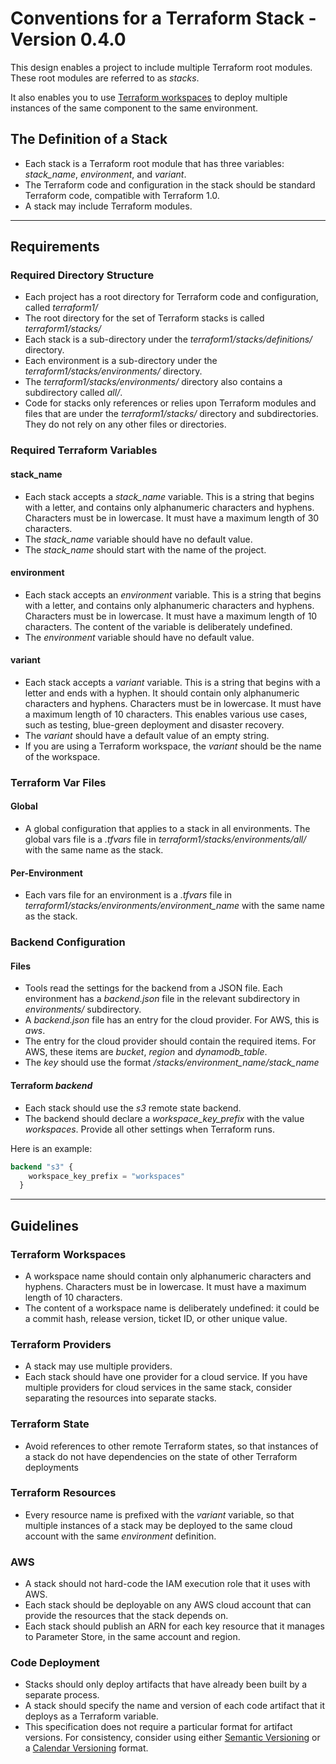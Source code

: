 # Conventions for a Terraform Stack - Version 0.4.0

This design enables a project to include multiple Terraform root modules. These root modules are referred to as *stacks*.

It also enables you to use [Terraform workspaces](https://developer.hashicorp.com/terraform/language/state/workspaces) to deploy multiple instances of the same component to the same environment.

## The Definition of a Stack

- Each stack is a Terraform root module that has three variables: *stack_name*, *environment*, and *variant*.
- The Terraform code and configuration in the stack should be standard Terraform code, compatible with Terraform 1.0.
- A stack may include Terraform modules.

---

## Requirements

### Required Directory Structure

- Each project has a root directory for Terraform code and configuration, called *terraform1/*
- The root directory for the set of Terraform stacks is called *terraform1/stacks/*
- Each stack is a sub-directory under the *terraform1/stacks/definitions/* directory.
- Each environment is a sub-directory under the *terraform1/stacks/environments/* directory.
- The *terraform1/stacks/environments/* directory also contains a subdirectory called *all/*.
- Code for stacks only references or relies upon Terraform modules and files that are under the *terraform1/stacks/* directory and subdirectories. They do not rely on any other files or directories.

### Required Terraform Variables

#### stack_name

- Each stack accepts a *stack_name* variable. This is a string that begins with a letter, and contains only alphanumeric characters and hyphens. Characters must be in lowercase. It must have a maximum length of 30 characters.
- The *stack_name* variable should have no default value.
- The *stack_name* should start with the name of the project.

#### environment

- Each stack accepts an *environment* variable. This is a string that begins with a letter, and contains only alphanumeric characters and hyphens. Characters must be in lowercase. It must have a maximum length of 10 characters. The content of the variable is deliberately undefined.
- The *environment* variable should have no default value.

#### variant

- Each stack accepts a *variant* variable. This is a string that begins with a letter and ends with a hyphen. It should contain only alphanumeric characters and hyphens. Characters must be in lowercase. It must have a maximum length of 10 characters. This enables various use cases, such as testing, blue-green deployment and disaster recovery.
- The *variant* should have a default value of an empty string.
- If you are using a Terraform workspace, the *variant* should be the name of the workspace. 

### Terraform Var Files

#### Global

- A global configuration that applies to a stack in all environments. The global vars file is a *.tfvars* file in *terraform1/stacks/environments/all/* with the same name as the stack. 

#### Per-Environment

- Each vars file for an environment is a *.tfvars* file in *terraform1/stacks/environments/environment_name* with the same name as the stack.

### Backend Configuration

#### Files

- Tools read the settings for the backend from a JSON file. Each environment has a *backend.json* file in the relevant subdirectory in *environments/* subdirectory.
- A *backend.json* file has an entry for the cloud provider. For AWS, this is *aws*.
- The entry for the cloud provider should contain the required items. For AWS, these items are *bucket*, *region* and *dynamodb_table*.
- The *key* should use the format */stacks/environment_name/stack_name*

#### Terraform *backend*

- Each stack should use the *s3* remote state backend.
- The backend should declare a *workspace_key_prefix* with the value *workspaces*. Provide all other settings when Terraform runs.

Here is an example:

```terraform
backend "s3" {
    workspace_key_prefix = "workspaces"
  }
```

---

## Guidelines

### Terraform Workspaces

- A workspace name should contain only alphanumeric characters and hyphens. Characters must be in lowercase. It must have a maximum length of 10 characters. 
- The content of a workspace name is deliberately undefined: it could be a commit hash, release version, ticket ID, or other unique value.

### Terraform Providers

- A stack may use multiple providers.
- Each stack should have one provider for a cloud service. If you have multiple providers for cloud services in the same stack, consider separating the resources into separate stacks.

### Terraform State

- Avoid references to other remote Terraform states, so that instances of a stack do not have dependencies on the state of other Terraform deployments

### Terraform Resources

- Every resource name is prefixed with the *variant* variable, so that multiple instances of a stack may be deployed to the same cloud account with the same *environment* definition.

### AWS

- A stack should not hard-code the IAM execution role that it uses with AWS.
- Each stack should be deployable on any AWS cloud account that can provide the resources that the stack depends on.
- Each stack should publish an ARN for each key resource that it manages to Parameter Store, in the same account and region.

### Code Deployment

- Stacks should only deploy artifacts that have already been built by a separate process.
- A stack should specify the name and version of each code artifact that it deploys as a Terraform variable.
- This specification does not require a particular format for artifact versions. For consistency, consider using either [Semantic Versioning](https://semver.org/) or a [Calendar Versioning](https://calver.org/) format.
